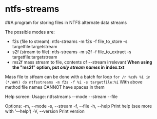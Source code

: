 # ntfs-streams
##A program for storing files in NTFS alternate data streams

The possible modes are:
+ f2s (file to stream): ntfs-streams -m f2s -f file_to_store -s targetfile:targetstream
+ s2f (stream to file): ntfs-streams -m s2f -f file_to_extract -s targetfile:targetstream
+ ms2f mass stream to file, contents of --stream irrelevant
**When using the "ms2f" option, put _only stream names_ in index.txt** 

Mass file to stfeam can be done with a batch for loop
`for /r %cd% %i in (*.WAV) do ntfsstreams -m f2s -f %i -s targetfile:%i`
With above method file names CANNOT have spaces in them



Help screen:
Usage: ntfsstreams --mode <MODE> --stream <STREAM> --file <FILE>

Options:
  -m, --mode <MODE>
  -s, --stream <STREAM>
  -f, --file <FILE>
  -h, --help             Print help (see more with '--help')
  -V, --version          Print version
